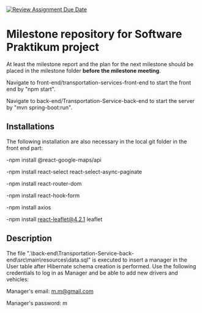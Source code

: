 [![Review Assignment Due Date](https://classroom.github.com/assets/deadline-readme-button-22041afd0340ce965d47ae6ef1cefeee28c7c493a6346c4f15d667ab976d596c.svg)](https://classroom.github.com/a/yAgQY5gh)
# Milestone repository for Software Praktikum project #

At least the milestone report and the plan for the next milestone should be placed in the milestone folder **before the milestone meeting**.

Navigate to front-end/transportation-services-front-end to start the front end by "npm start".

Navigate to back-end/Transportation-Service-back-end to start the server by "mvn spring-boot:run".

## Installations

The following installation are also necessary in the local git folder in the front end part:

-npm install @react-google-maps/api

-npm install react-select react-select-async-paginate

-npm install react-router-dom

-npm install react-hook-form

-npm install axios

-npm install react-leaflet@4.2.1 leaflet

## Description

The file ".\back-end\Transportation-Service-back-end\src\main\resources\data.sql" is executed to insert a manager in the User table after Hibernate schema creation is performed. Use the following credentials to log in as Manager and be able to add new drivers and vehicles:

Manager's email: m.m@gmail.com

Manager's password: m


